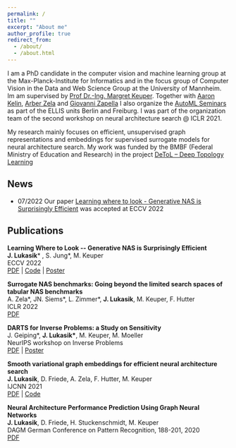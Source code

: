 ```yaml
---
permalink: /
title: ""
excerpt: "About me"
author_profile: true
redirect_from: 
  - /about/
  - /about.html
---
```


I am a PhD candidate in the computer vision and machine learning group at the Max-Planck-Institute for Informatics and in the focus group of Computer Vision in the Data and Web Science Group at the University of Mannheim. Im am supervised by [Prof Dr.-Ing. Margret Keuper](https://www.vc.informatik.uni-siegen.de/en/keuper-margret). Together with [Aaron Kelin](https://aaronkl.github.io/), [Arber Zela](https://ml.informatik.uni-freiburg.de/profile/zela/) and [Giovanni Zapella](https://giovannizappella.github.io/) I also organize the [AutoML Seminars](
https://automl-seminars.github.io/) as part of the ELLIS units Berlin and Freiburg. I was part of the organization team of the second workshop on neural architecture search @ ICLR 2021.

My research mainly focuses on efficient, unsupervised graph representations and embeddings for supervised surrogate models for neural architecture search.
My work was funded by the BMBF (Federal Ministry of Education and Research) in the project [DeToL – Deep Topology Learning](https://keuperj.github.io/DeToL/) 

News
---
* 07/2022 Our paper [Learning where to look - Generative NAS is Surprisingly Efficient](https://arxiv.org/abs/2203.08734) was accepted at ECCV 2022


Publications
---
**Learning Where to Look -- Generative NAS is Surprisingly Efficient**   
**J. Lukasik*** , S. Jung*, M. Keuper  
ECCV 2022      
[PDF](https://www.ecva.net/papers/eccv_2022/papers_ECCV/html/6011_ECCV_2022_paper.php) | [Code](https://github.com/jovitalukasik/AG-Net) | [Poster](https://jung.vision/poster/2022_Generative_NAS_Poster.pdf)

**Surrogate NAS benchmarks: Going beyond the limited search spaces of tabular NAS benchmarks**  
A. Zela*, JN. Siems*, L. Zimmer*, **J. Lukasik**, M. Keuper, F. Hutter  
ICLR 2022    
[PDF](https://openreview.net/forum?id=OnpFa95RVqs)

**DARTS for Inverse Problems: a Study on Sensitivity**  
J. Geiping*, __J. Lukasik*__, M. Keuper, M. Moeller  
NeurIPS workshop on Inverse Problems  
[PDF](https://openreview.net/forum?id=ty5XCitJfLA) | [Poster](https://openreview.net/attachment?id=ty5XCitJfLA&name=conference_poster)

**Smooth variational graph embeddings for efficient neural architecture search**  
**J. Lukasik**, D. Friede, A. Zela, F. Hutter, M. Keuper    
IJCNN 2021    
[PDF](https://arxiv.org/pdf/2010.04683.pdf) | [Code](https://github.com/jovitalukasik/SVGe)
 
**Neural Architecture Performance Prediction Using Graph Neural Networks**  
**J. Lukasik**, D. Friede, H. Stuckenschmidt, M. Keuper  
DAGM German Conference on Pattern Recognition, 188-201, 2020  
[PDF](https://link.springer.com/chapter/10.1007/978-3-030-71278-5_14)
